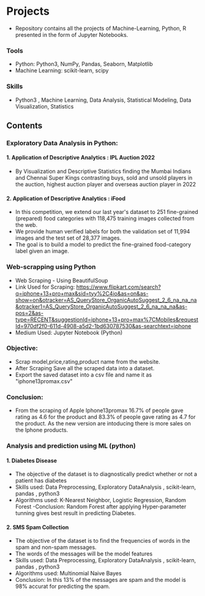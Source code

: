 
# Projects
- Repository contains all the projects of Machine-Learning, Python, R presented in the form of Jupyter Notebooks.

### Tools
- Python: Python3, NumPy, Pandas, Seaborn, Matplotlib
- Machine Learning: scikit-learn, scipy

### Skills
- Python3 , Machine Learning, Data Analysis, Statistical Modeling, Data Visualization, Statistics

## Contents

### Exploratory Data Analysis in Python:

#### 1. Application of Descriptive Analytics : IPL Auction 2022
- By Visualization and Descriptive Statistics finding the Mumbai Indians and Chennai Super Kings contrasting buys, sold and unsold players in the auction, highest auction player and overseas auction player in 2022

#### 2. Application of Descriptive Analytics : iFood
- In this competition, we extend our last year's dataset to 251 fine-grained (prepared) food categories with 118,475 training images collected from the web.
- We provide human verified labels for both the validation set of 11,994 images and the test set of 28,377 images.
- The goal is to build a model to predict the fine-grained food-category label given an image.

### Web-scrapping using Python

- Web Scraping - Using BeautifulSoup
- Link Used for Scraping: 
https://www.flipkart.com/search?q=iphone+13+pro+max&sid=tyy%2C4io&as=on&as-show=on&otracker=AS_QueryStore_OrganicAutoSuggest_2_6_na_na_na&otracker1=AS_QueryStore_OrganicAutoSuggest_2_6_na_na_na&as-pos=2&as-type=RECENT&suggestionId=iphone+13+pro+max%7CMobiles&requestId=970df2f0-611d-4908-a5d2-1bd630787530&as-searchtext=iphone
- Medium Used: Jupyter Notebook (Python)

### Objective:
- Scrap model,price,rating,product name from the website.
- After Scraping Save all the scraped data into a dataset.
- Export the saved dataset into a csv file and name it as "iphone13promax.csv"

### Conclusion:
- From the scraping of Apple Iphone13promax 16.7% of people gave rating as 4.6 for the product and 83.3% of people gave rating as 4.7 for the product.
As the new version are intoducing there is more sales on the Iphone products.

### Analysis and prediction using ML (python)

#### 1. Diabetes Disease
- The objective of the dataset is to diagnostically predict whether or not a patient has diabetes
- Skills used: Data Preprocessing, Exploratory DataAnalysis , scikit-learn, pandas , python3
- Algorithms used: K-Nearest Neighbor, Logistic Regression, Random Forest
-Conclusion: Random Forest after applying Hyper-parameter tunning gives best result in predicting Diabetes.

#### 2. SMS Spam Collection
- The objective of the dataset is to find the frequencies of words in the spam and non-spam messages.
- The words of the messages will be the model features
- Skills used: Data Preprocessing, Exploratory DataAnalysis , scikit-learn, pandas , python3
- Algorithms used: Multinomial Naive Bayes
- Conclusion: In this 13% of the messages are spam and the model is 98% accurat for predicting the spam.
